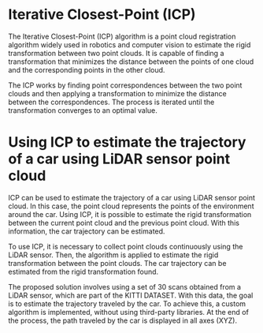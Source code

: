 # Iterative Closest-Point (ICP)
The Iterative Closest-Point (ICP) algorithm is a point cloud registration algorithm widely used in robotics and computer vision to estimate the rigid transformation between two point clouds. It is capable of finding a transformation that minimizes the distance between the points of one cloud and the corresponding points in the other cloud.

The ICP works by finding point correspondences between the two point clouds and then applying a transformation to minimize the distance between the correspondences. The process is iterated until the transformation converges to an optimal value.

# Using ICP to estimate the trajectory of a car using LiDAR sensor point cloud
ICP can be used to estimate the trajectory of a car using LiDAR sensor point cloud. In this case, the point cloud represents the points of the environment around the car. Using ICP, it is possible to estimate the rigid transformation between the current point cloud and the previous point cloud. With this information, the car trajectory can be estimated.

To use ICP, it is necessary to collect point clouds continuously using the LiDAR sensor. Then, the algorithm is applied to estimate the rigid transformation between the point clouds. The car trajectory can be estimated from the rigid transformation found.

The proposed solution involves using a set of 30 scans obtained from a LiDAR sensor, which are part of the KITTI DATASET. With this data, the goal is to estimate the trajectory traveled by the car. To achieve this, a custom algorithm is implemented, without using third-party libraries. At the end of the process, the path traveled by the car is displayed in all axes (XYZ).
